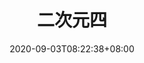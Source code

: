 ---
title: "二次元四"
date: 2020-09-03T08:22:38+08:00
# By default, photos are sorted by filename
sort_by: Name
# But you can sort instead by EXIF date if you prefer
# sort_by: Exif.Date
resources:
# 
# You can set the album cover image by setting the param 'cover: true'
# on a photo.
# 
# - src: 'IMG_1234.jpeg'
#   params:
#     cover: true
#
- src: '**.jpeg'
- src: '**.jpg'
---